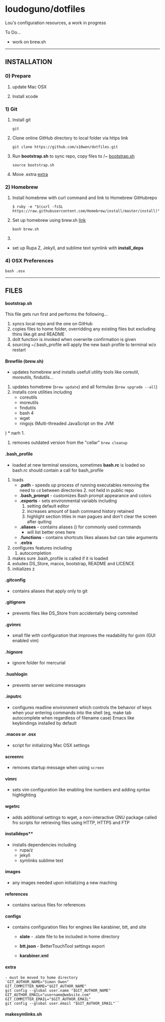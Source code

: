 loudoguno/dotfiles
======
Lou's configuration resources, a work in progress

To Do...
* work on brew.sh



___
INSTALLATION
------

### 0) Prepare

1. update Mac OSX

1. Install xcode


### 1) Git

1. Install git
	
	`git`

1. Clone online GitHub directory to local folder via https link

	`git clone https://github.com/s10wen/dotfiles.git` 

1. Run **bootstrap.sh** to sync repo, copy files to /~ [bootstrap.sh](https://github.com/loudoguno/dotfiles#bootstrapsh)

	`source bootstrap.sh`

1. Move .extra [extra]()

### 2) Homebrew

1. Install homebrew with curl command and link to Homebrew GitHubrepo
	
	`$ ruby -e "$(curl -fsSL https://raw.githubusercontent.com/Homebrew/install/master/install)"`

1. Set up homebrew using brew.sh [link](https://github.com/loudoguno/dotfiles#bootstrapsh)

	`bash brew.sh`

1. 

* set up Rupa Z, Jekyll, and sublime text symlink with **install_deps**

### 4) OSX Preferences

`bash .osx`



___
FILES
------

#### bootstrap.sh
This file gets run first and performs the following...
1. syncs local repo and the one on GitHub
1. copies files to home folder, overridding any existing files but excluding thins like.git and README
1. doIt function is invoked when overwrite confirmation is given
1. sourcing ~/.bash_profile will apply the new bash profile to terminal w/o restart

#### Brewfile (brew.sh)
- updates homebrew and installs usefull utility tools like coreutil, moreutils, findutils...
1. updates homebrew (`brew update`) and all formulas (`brew upgrade --all`)
1. installs core utilities including
	* coreutils
	* moreutils
	* findutils
	* bash 4
	* wget
	* ringojs (Multi-threaded JavaScript on the JVM

)
	* narh
1. 
1.  removes outdated version from the "cellar" `brew cleanup`



#### .bash_profile 
- loaded at new terminal sessions, sometimes **bash.rc** is loaded so bash.rc should contain a call for bash_profile
1. loads
	+ **.path** - speeds up process of running executables removing the need to `cd` between directories
		2. not held in public repo
	+ **.bash_prompt** - customizes Bash prompt appearance and colors
	+ **.exports** - sets environmental variabls including
		1. setting default editor
		2. increases amount of bash command history retained
		3. highlight section titles in man pagues and don't clear the screen after quiting
	+ **.aliases** - contains aliases () for commonly used commands
		* will list better ones here
	+ **.functions** - contains shortcuts likes aliases but can take arguments
	+ **.extra**
1. configures features including
	1. autocompletion
1. makes sure .bash_profile is called if it is loaded
1. exludes DS_Store, macos, bootstrap, README and LICENCE
1. initializes z


#### .gitconfig 
- contains aliases that apply only to git

#### .gitignore 
- prevents files like DS_Store from accidentally being commited

#### .gvimrc 
- small file with configuration that improves the readability for gvim (GUI enabled vim)

#### .hignore 
- ignore folder for mercurial

#### .hushlogin 
- prevents server welcome messages

#### .inputrc 
- configures readline environment which controls the behavior of keys when your entering commands into the shell (eg, make tab autocomplete when regardless of filename case) Emacs like keybindings installed by default

#### .macos or **.osx** 
- script for initializing Mac OSX settings

#### screenrc 
- removes startup message when using `screen`

#### vimrc 
- sets vim configuration like enabling line numbers and adding syntax highlighting

#### wgetrc 
- adds additional settings to wget, a non-interactive GNU package called fro scripts for retrieving files using HTTP, HTTPS and FTP

#### installdeps** 
- installs dependencies including
	* rupa/z
	* jekyll
	* symlinks sublime text

#### images 
- any images needed upon initializing a new maching

#### references 
- contains various files for references



#### configs 
- contains configuration files for engines like karabiner, btt, and slte
	
	* **slate** - .slate file to be included in home directory
	
	* **btt.json** - BetterTouchTool settings export
	
	* **karabiner.xml**



#### extra
	- must be moved to home directory
	`GIT_AUTHOR_NAME="Simon Owen"
	GIT_COMMITTER_NAME="$GIT_AUTHOR_NAME"
	git config --global user.name "$GIT_AUTHOR_NAME"
	GIT_AUTHOR_EMAIL="username@website.com"
	GIT_COMMITTER_EMAIL="$GIT_AUTHOR_EMAIL"
	git config --global user.email "$GIT_AUTHOR_EMAIL"``

#### makesymlinks.sh






















